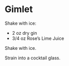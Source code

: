 # Gimlet

Shake with ice:
* 2 oz dry gin
* 3/4 oz Rose’s Lime Juice

Shake with ice.

Strain into a cocktail glass.
